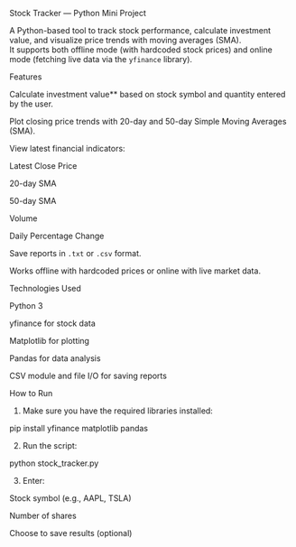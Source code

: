 Stock Tracker — Python Mini Project

A Python-based tool to track stock performance, calculate investment value, and visualize price trends with moving averages (SMA).  
It supports both offline mode (with hardcoded stock prices) and online mode (fetching live data via the `yfinance` library).

Features

Calculate investment value** based on stock symbol and quantity entered by the user.

Plot closing price trends with 20-day and 50-day Simple Moving Averages (SMA).

View latest financial indicators:

Latest Close Price

20-day SMA

50-day SMA

Volume

Daily Percentage Change

Save reports in `.txt` or `.csv` format.

Works offline with hardcoded prices or online with live market data.


Technologies Used

Python 3

yfinance for stock data

Matplotlib for plotting

Pandas for data analysis

CSV module and file I/O for saving reports

How to Run

1. Make sure you have the required libraries installed:

pip install yfinance matplotlib pandas


2. Run the script:

python stock_tracker.py


3. Enter:

Stock symbol (e.g., AAPL, TSLA)

Number of shares

Choose to save results (optional)





